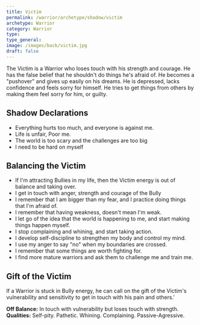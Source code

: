 ```yaml
---
title: Victim
permalink: /warrior/archetype/shadow/victim
archetype: Warrior
category: Warrior
type: 
type_general: 
image: /images/back/victim.jpg
draft: false
---
```

 The Victim is a Warrior who loses touch with his strength and courage. He has the false belief that he shouldn't do things he's afraid of. He becomes a "pushover" and gives up easily on his dreams. He is depressed, lacks confidence and feels sorry for himself. He tries to get things from others by making them feel sorry for him, or guilty.   
  
  
## Shadow Declarations  
- Everything hurts too much, and everyone is against me.  
- Life is unfair, Poor me.  
- The world is too scary and the challenges are too big  
- I need to be hard on myself  
  
## Balancing the Victim  
- If I'm attracting Bullies in my life, then the Victim energy is out of balance and taking over.   
- I get in touch with anger, strength and courage of the Bully  
- I remember that I am bigger than my fear, and I practice doing things that I'm afraid of.   
- I remember that having weakness, doesn't mean I'm weak.  
- I let go of the idea that the world is happening to me, and start making things happen myself.   
- I stop complaining and whining, and start taking action.   
- I develop self-discipline to strengthen my body and control my mind.   
- I use my anger to say "no" when my boundaries are crossed.   
- I remember that some things are worth fighting for.  
- I find more mature warriors and ask them to challenge me and train me.   
  
## Gift of the Victim  
If a Warrior is stuck in Bully energy, he can call on the gift of the Victim's vulnerability and sensitivity to get in touch with his pain and others.'  
  
**Off Balance:** In touch with vulnerability but loses touch with strength.  
**Qualities:** Self-pity. Pathetic. Whining. Complaining. Passive-Agressive.

